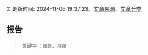 :alarm_clock: 更新时间: 2024-11-06 19:37:23。[文章来源](/README.md)、[文章分类](/TAGS.md)

## 报告


> 关键字：`报告`、`月报`



